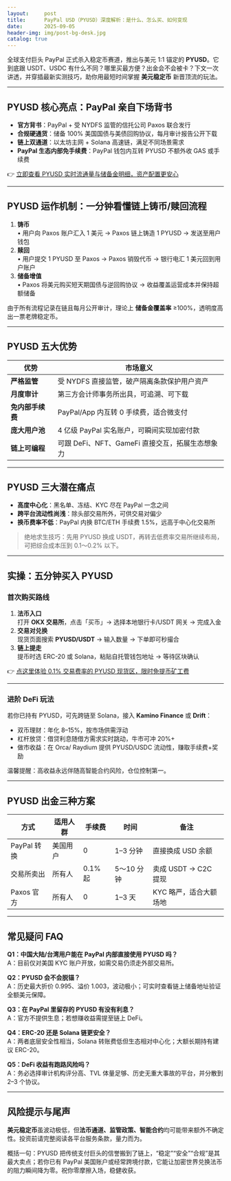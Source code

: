 ```yaml
---
layout:     post
title:      PayPal USD（PYUSD）深度解析：是什么、怎么买、如何变现
date:       2025-09-05
header-img: img/post-bg-desk.jpg
catalog: true
---
```


全球支付巨头 PayPal 正式杀入稳定币赛道，推出与美元 1:1 锚定的 **PYUSD**。它到底跟 USDT、USDC 有什么不同？哪里买最方便？出金会不会被卡？下文一次讲透，并穿插最新实测技巧，助你用最短时间掌握 **美元稳定币** 新晋顶流的玩法。

---

## PYUSD 核心亮点：PayPal 亲自下场背书

- **官方背书**：PayPal + 受 NYDFS 监管的信托公司 Paxos 联合发行  
- **合规硬通货**：储备 100% 美国国债与美债回购协议，每月审计报告公开下载  
- **链上双通道**：以太坊主网 + Solana 高速链，满足不同场景需求  
- **PayPal 生态内部免手续费**：PayPal 钱包内互转 PYUSD 不额外收 GAS 或手续费  

👉 [立即查看 PYUSD 实时流通量与储备金明细，资产配置更安心](https://okxdog.com/)  

---

## PYUSD 运作机制：一分钟看懂链上铸币/赎回流程

1. **铸币**  
   • 用户向 Paxos 账户汇入 1 美元 → Paxos 链上铸造 1 PYUSD → 发送至用户钱包  
2. **赎回**  
   • 用户提交 1 PYUSD 至 Paxos → Paxos 销毁代币 → 银行电汇 1 美元回到用户账户  
3. **储备增值**  
   • Paxos 将美元购买短天期国债与逆回购协议 → 收益覆盖运营成本并保持超额储备  

由于所有流程记录在链且每月公开审计，理论上 **储备金覆盖率** ≥100%，透明度高出一票老牌稳定币。

---

## PYUSD 五大优势

| 优势           | 市场意义 |
| -------------- | -------- |
| **严格监管**   | 受 NYDFS 直接监管，破产隔离条款保护用户资产 |
| **月度审计**   | 第三方会计师事务所出具，可追溯、可下载 |
| **免内部手续费** | PayPal/App 内互转 0 手续费，适合微支付 |
| **庞大用户池** | 4 亿级 PayPal 实名账户，可瞬间实现加密付款 |
| **链上可编程** | 可跟 DeFi、NFT、GameFi 直接交互，拓展生态想象力 |

---

## PYUSD 三大潜在痛点

- **高度中心化**：黑名单、冻结、KYC 尽在 PayPal 一念之间  
- **跨平台流动性尚浅**：除头部交易所外，可供交易对偏少  
- **换币费率不低**：PayPal 内换 BTC/ETH 手续费 1.5%，远高于中心化交易所  

> 绝地求生技巧：先用 PYUSD 换成 USDT，再转去低费率交易所继续布局，可把综合成本压到 0.1～0.2% 以下。

---

## 实操：五分钟买入 PYUSD

### 首次购买路线

1. **法币入口**  
   打开 **OKX 交易所**，点击「买币」→ 选择本地银行卡/USDT 网关 → 完成入金  
2. **交易对兑换**  
   现货页面搜索 **PYUSD/USDT** → 输入数量 → 下单即可秒撮合  
3. **链上提走**  
   提币时选 ERC-20 或 Solana，粘贴自托管钱包地址 → 等待区块确认

👉 [点这里体验 0.1% 交易费率的 PYUSD 现货区，限时免提币矿工费](https://okxdog.com/)  

---

### 进阶 DeFi 玩法

若你已持有 PYUSD，可先跨链至 Solana，接入 **Kamino Finance** 或 **Drift**：

- 双币理财：年化 8–15%，按市场供需浮动  
- 杠杆放贷：借贷利息随借方需求实时跳动，牛市可冲 20%+  
- 做市收益：在 Orca/ Raydium 提供 PYUSD/USDC 流动性，赚取手续费+奖励  

温馨提醒：高收益永远伴随高智能合约风险，仓位控制第一。

---

## PYUSD 出金三种方案

| 方式         | 适用人群 | 手续费 | 时间       | 备注                     |
| ------------ | -------- | ------ | ---------- | ------------------------ |
| PayPal 转换  | 美国用户 | 0      | 1–3 分钟   | 直接换成 USD 余额        |
| 交易所卖出   | 所有人   | 0.1% 起 | 5～10 分钟 | 卖成 USDT → C2C 提现     |
| Paxos 官方   | 所有人   | 0      | 1–3 天     | KYC 略严，适合大额场地   |

---

## 常见疑问 FAQ

**Q1：中国大陆/台湾用户能在 PayPal 内部直接使用 PYUSD 吗？**  
A：目前仅对美国 KYC 账户开放，如需交易仍须走外部交易所。

**Q2：PYUSD 会不会脱锚？**  
A：历史最大折价 0.995、溢价 1.003，波动极小；可实时查看链上储备地址验证全额美元保障。

**Q3：在 PayPal 里留存的 PYUSD 有没有利息？**  
A：官方不提供生息；若想赚收益需提至链上 DeFi。

**Q4：ERC-20 还是 Solana 链更安全？**  
A：两者底层安全性相当，Solana 转账费低但生态相对中心化；大额长期持有建议 ERC-20。

**Q5：DeFi 收益有跑路风险吗？**  
A：务必选择审计机构评分高、TVL 体量足够、历史无重大事故的平台，并分散到 2–3 个协议。

---

## 风险提示与尾声

**美元稳定币**虽波动极低，但**法币通道、监管政策、智能合约**均可能带来额外不确定性。投资前请完整阅读各平台服务条款，量力而为。

概括一句：PYUSD 把传统支付巨头的信誉搬到了链上，“稳定”“安全”“合规”是其最大卖点；若你已有 PayPal 美国账户或经常跨境付款，它能让加密世界兑换法币的阻力瞬间降为零。祝你零摩擦入场，稳健收获。